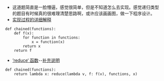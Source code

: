 - 这道题简直是一脸懵逼，感觉很简单，但是不知道怎么去实现。感觉递归类型的题目有时候真的很难理清楚思路啊，或许应该画画图，做一下程序设计。
- [实现过程的详细解释](https://stackoverflow.com/questions/28713934/how-to-implement-unary-function-chainer-using-python)
```
def chained(functions):
    def f(x):
        for function in functions:
            x = function(x)
        return x
    return f
```
- [’reduce‘ 函数](http://www.runoob.com/python/python-func-reduce.html)--[补充说明](https://docs.python.org/zh-cn/3/library/functools.html?highlight=reduce#functools.reduce)
```
def chained(functions):
    return lambda x: reduce(lambda v, f: f(v), functions, x)
```
